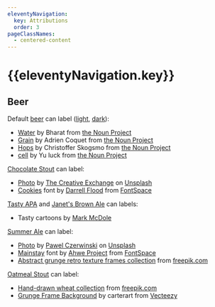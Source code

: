```yaml
---
eleventyNavigation:
  key: Attributions
  order: 3
pageClassNames:
  - centered-content
---
```


# {{eleventyNavigation.key}}

## Beer

Default [beer](/beer/) can label ([light](/img/beer/batches/default/can@2x.jpg), [dark](/img/beer/batches/default/can-dark@2x.jpg)):

- [Water](https://thenounproject.com/term/water/1478810) by Bharat from [the Noun Project](https://thenounproject.com/)
- [Grain](https://thenounproject.com/term/grain/2805269) by Adrien Coquet from [the Noun Project](https://thenounproject.com/)
- [Hops](https://thenounproject.com/term/hops/137618) by Christoffer Skogsmo from [the Noun Project](https://thenounproject.com/)
- [cell](https://thenounproject.com/term/cell/711632) by Yu luck from [the Noun Project](https://thenounproject.com/)

[Chocolate Stout](/beer/batches/m1L0RK7HpKyuK7q50GedzQTuleISBP) can label:

- [Photo](https://unsplash.com/photos/yhMSkSXbVMc) by [The Creative Exchange](https://unsplash.com/@thecreative_exchange) on [Unsplash](https://unsplash.com/)
- [Cookies](https://www.fontspace.com/cookies-font-f29832) font by [Darrell Flood](https://www.fontspace.com/darrell-flood) from [FontSpace](https://www.fontspace.com/)

[Tasty APA](/beer/batches/oCmbq3g4LkjdJafYBNHnz7sauWGBSX/) and [Janet's Brown Ale](/beer/batches/MtgXD4d4erzF9lzxHbJSuKd4xMKkFJ/) can labels:

- Tasty cartoons by [Mark McDole](http://www.markmcdole.com/artwork.html)

[Summer Ale](/beer/batches/Y2lTeaLmbCQXIPpQ60cKihCA2dltXI) can label:

- [Photo](https://unsplash.com/photos/HbcfaO4m03s) by [Pawel Czerwinski](https://unsplash.com/@pawel_czerwinski) on [Unsplash](https://unsplash.com/)
- [Mainstay](https://www.fontspace.com/mainstay-font-f60438) font by [Ahwe Project](https://www.fontspace.com/ahwe-project) from [FontSpace](https://www.fontspace.com/)
- [Abstract grunge retro texture frames collection](https://www.freepik.com/free-vector/abstract-grunge-retro-texture-frames-collection-background_10837626.htm) from [freepik.com](https://www.freepik.com/vectors/background)

[Oatmeal Stout](/beer/batches/gaguDK8JCxXrdkf46YprjvuXaCGnU3/) can label:

- [Hand-drawn wheat collection](https://www.freepik.com/free-vector/hand-drawn-wheat-collection_1544080.htm) from [freepik.com](https://www.freepik.com/vectors/hand)
- [Grunge Frame Background](https://www.vecteezy.com/vector-art/131389-grunge-frame-background) by carterart from [Vecteezy](https://www.vecteezy.com/free-vector/grunge-texture)
